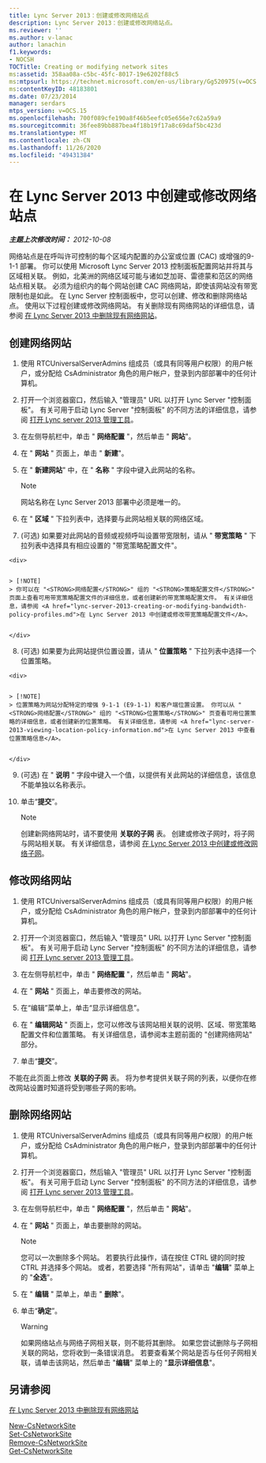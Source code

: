 ```yaml
---
title: Lync Server 2013：创建或修改网络站点
description: Lync Server 2013：创建或修改网络站点。
ms.reviewer: ''
ms.author: v-lanac
author: lanachin
f1.keywords:
- NOCSH
TOCTitle: Creating or modifying network sites
ms:assetid: 358aa08a-c5bc-45fc-8017-19e6202f88c5
ms:mtpsurl: https://technet.microsoft.com/en-us/library/Gg520975(v=OCS.15)
ms:contentKeyID: 48183801
ms.date: 07/23/2014
manager: serdars
mtps_version: v=OCS.15
ms.openlocfilehash: 700f089cfe190a8f46b5eefc05e656e7c62a59a9
ms.sourcegitcommit: 36fee89bb887bea4f18b19f17a8c69daf5bc423d
ms.translationtype: MT
ms.contentlocale: zh-CN
ms.lasthandoff: 11/26/2020
ms.locfileid: "49431384"
---
```

# <a name="creating-or-modifying-network-sites-in-lync-server-2013"></a>在 Lync Server 2013 中创建或修改网络站点

<div data-xmlns="http://www.w3.org/1999/xhtml">

<div class="topic" data-xmlns="http://www.w3.org/1999/xhtml" data-msxsl="urn:schemas-microsoft-com:xslt" data-cs="https://msdn.microsoft.com/">

<div data-asp="https://msdn2.microsoft.com/asp">



</div>

<div id="mainSection">

<div id="mainBody">

<span> </span>

_**主题上次修改时间：** 2012-10-08_

网络站点是在呼叫许可控制的每个区域内配置的办公室或位置 (CAC) 或增强的9-1-1 部署。 你可以使用 Microsoft Lync Server 2013 控制面板配置网站并将其与区域相关联。 例如，北美洲的网络区域可能与诸如芝加哥、雷德蒙和范区的网络站点相关联。 必须为组织内的每个网站创建 CAC 网络网站，即使该网站没有带宽限制也是如此。 在 Lync Server 控制面板中，您可以创建、修改和删除网络站点。 使用以下过程创建或修改网络网站。 有关删除现有网络网站的详细信息，请参阅 [在 Lync Server 2013 中删除现有网络网站](lync-server-2013-deleting-an-existing-network-site.md)。

<div>

## <a name="to-create-a-network-site"></a>创建网络网站

1.  使用 RTCUniversalServerAdmins 组成员（或具有同等用户权限）的用户帐户，或分配给 CsAdministrator 角色的用户帐户，登录到内部部署中的任何计算机。

2.  打开一个浏览器窗口，然后输入 "管理员" URL 以打开 Lync Server "控制面板"。 有关可用于启动 Lync Server "控制面板" 的不同方法的详细信息，请参阅 [打开 Lync server 2013 管理工具](lync-server-2013-open-lync-server-administrative-tools.md)。

3.  在左侧导航栏中，单击 " **网络配置** "，然后单击 " **网站**"。

4.  在 " **网站** " 页面上，单击 " **新建**"。

5.  在 " **新建网站**" 中，在 " **名称** " 字段中键入此网站的名称。
    
    <div>
    

    > [!NOTE]  
    > 网站名称在 Lync Server 2013 部署中必须是唯一的。

    
    </div>

6.  在 " **区域** " 下拉列表中，选择要与此网站相关联的网络区域。

7.   (可选) 如果要对此网站的音频或视频呼叫设置带宽限制，请从 " **带宽策略** " 下拉列表中选择具有相应设置的 "带宽策略配置文件"。
    
    <div>
    

    > [!NOTE]  
    > 你可以在 "<STRONG>网络配置</STRONG>" 组的 "<STRONG>策略配置文件</STRONG>" 页面上查看可用带宽策略配置文件的详细信息，或者创建新的带宽策略配置文件。 有关详细信息，请参阅 <A href="lync-server-2013-creating-or-modifying-bandwidth-policy-profiles.md">在 Lync Server 2013 中创建或修改带宽策略配置文件</A>。

    
    </div>

8.   (可选) 如果要为此网站提供位置设置，请从 " **位置策略** " 下拉列表中选择一个位置策略。
    
    <div>
    

    > [!NOTE]  
    > 位置策略为网站分配特定的增强 9-1-1 (E9-1-1) 和客户端位置设置。 你可以从 "<STRONG>网络配置</STRONG>" 组的 "<STRONG>位置策略</STRONG>" 页查看可用位置策略的详细信息，或者创建新的位置策略。 有关详细信息，请参阅 <A href="lync-server-2013-viewing-location-policy-information.md">在 Lync Server 2013 中查看位置策略信息</A>。

    
    </div>

9.   (可选) 在 " **说明** " 字段中键入一个值，以提供有关此网站的详细信息，该信息不能单独以名称表示。

10. 单击“**提交**”。
    
    <div>
    

    > [!NOTE]  
    > 创建新网络网站时，请不要使用 <STRONG>关联的子网</STRONG> 表。 创建或修改子网时，将子网与网站相关联。 有关详细信息，请参阅 <A href="lync-server-2013-create-or-modify-network-subnets.md">在 Lync Server 2013 中创建或修改网络子网</A>。

    
    </div>

</div>

<div>

## <a name="to-modify-a-network-site"></a>修改网络网站

1.  使用 RTCUniversalServerAdmins 组成员（或具有同等用户权限）的用户帐户，或分配给 CsAdministrator 角色的用户帐户，登录到内部部署中的任何计算机。

2.  打开一个浏览器窗口，然后输入 "管理员" URL 以打开 Lync Server "控制面板"。 有关可用于启动 Lync Server "控制面板" 的不同方法的详细信息，请参阅 [打开 Lync server 2013 管理工具](lync-server-2013-open-lync-server-administrative-tools.md)。

3.  在左侧导航栏中，单击 " **网络配置** "，然后单击 " **网站**"。

4.  在 " **网站** " 页面上，单击要修改的网站。

5.  在“编辑”菜单上，单击“显示详细信息”。

6.  在 " **编辑网站** " 页面上，您可以修改与该网站相关联的说明、区域、带宽策略配置文件和位置策略。 有关详细信息，请参阅本主题前面的 "创建网络网站" 部分。

7.  单击“**提交**”。

不能在此页面上修改 **关联的子网** 表。 将为参考提供关联子网的列表，以便你在修改网站设置时知道将受到哪些子网的影响。

</div>

<div>

## <a name="to-delete-a-network-site"></a>删除网络网站

1.  使用 RTCUniversalServerAdmins 组成员（或具有同等用户权限）的用户帐户，或分配给 CsAdministrator 角色的用户帐户，登录到内部部署中的任何计算机。

2.  打开一个浏览器窗口，然后输入 "管理员" URL 以打开 Lync Server "控制面板"。 有关可用于启动 Lync Server "控制面板" 的不同方法的详细信息，请参阅 [打开 Lync server 2013 管理工具](lync-server-2013-open-lync-server-administrative-tools.md)。

3.  在左侧导航栏中，单击 " **网络配置** "，然后单击 " **网站**"。

4.  在 " **网站** " 页面上，单击要删除的网站。
    
    <div>
    

    > [!NOTE]  
    > 您可以一次删除多个网站。 若要执行此操作，请在按住 CTRL 键的同时按 CTRL 并选择多个网站。 或者，若要选择 "所有网站"，请单击 "<STRONG>编辑</STRONG>" 菜单上的 "<STRONG>全选</STRONG>"。

    
    </div>

5.  在 " **编辑** " 菜单上，单击 " **删除**"。

6.  单击“**确定**”。
    
    <div>
    

    > [!WARNING]  
    > 如果网络站点与网络子网相关联，则不能将其删除。 如果您尝试删除与子网相关联的网站，您将收到一条错误消息。 若要查看某个网站是否与任何子网相关联，请单击该网站，然后单击 "<STRONG>编辑</STRONG>" 菜单上的 "<STRONG>显示详细信息</STRONG>"。

    
    </div>

</div>

<div>

## <a name="see-also"></a>另请参阅


[在 Lync Server 2013 中删除现有网络网站](lync-server-2013-deleting-an-existing-network-site.md)  


[New-CsNetworkSite](https://docs.microsoft.com/powershell/module/skype/New-CsNetworkSite)  
[Set-CsNetworkSite](https://docs.microsoft.com/powershell/module/skype/Set-CsNetworkSite)  
[Remove-CsNetworkSite](https://docs.microsoft.com/powershell/module/skype/Remove-CsNetworkSite)  
[Get-CsNetworkSite](https://docs.microsoft.com/powershell/module/skype/Get-CsNetworkSite)  
  

</div>

</div>

<span> </span>

</div>

</div>

</div>

